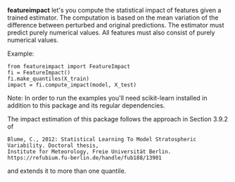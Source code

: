 **featureimpact** let's you compute the statistical impact of features given
a trained estimator. The computation is based on the mean variation
of the difference between perturbed and original predictions. The estimator must
predict purely numerical values. All features must also consist of purely
numerical values.

Example:
```
from featureimpact import FeatureImpact
fi = FeatureImpact()
fi.make_quantiles(X_train)
impact = fi.compute_impact(model, X_test)
```

Note: In order to run the examples you'll need scikit-learn
installed in addition to this package and its regular dependencies.

The impact estimation of this package follows the approach in Section 3.9.2 of
```
Blume, C., 2012: Statistical Learning To Model Stratospheric Variability. Doctoral thesis,
Institute for Meteorology, Freie Universität Berlin. https://refubium.fu-berlin.de/handle/fub188/13901
```
and extends it to more than one quantile.
